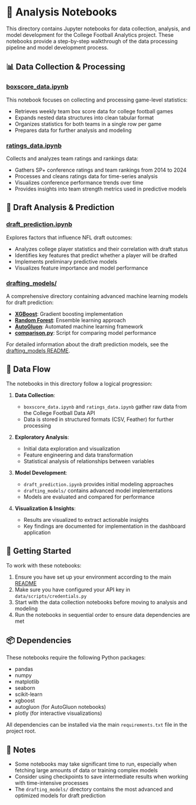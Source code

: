 # 📓 Analysis Notebooks

This directory contains Jupyter notebooks for data collection, analysis, and model development for the College Football Analytics project. These notebooks provide a step-by-step walkthrough of the data processing pipeline and model development process.

## 📊 Data Collection & Processing

### [boxscore_data.ipynb](boxscore_data.ipynb)
This notebook focuses on collecting and processing game-level statistics:
- Retrieves weekly team box score data for college football games
- Expands nested data structures into clean tabular format
- Organizes statistics for both teams in a single row per game
- Prepares data for further analysis and modeling

### [ratings_data.ipynb](ratings_data.ipynb)
Collects and analyzes team ratings and rankings data:
- Gathers SP+ conference ratings and team rankings from 2014 to 2024
- Processes and cleans ratings data for time-series analysis
- Visualizes conference performance trends over time
- Provides insights into team strength metrics used in predictive models

## 🏈 Draft Analysis & Prediction

### [draft_prediction.ipynb](draft_prediction.ipynb)
Explores factors that influence NFL draft outcomes:
- Analyzes college player statistics and their correlation with draft status
- Identifies key features that predict whether a player will be drafted
- Implements preliminary predictive models
- Visualizes feature importance and model performance

### [drafting_models/](drafting_models/)
A comprehensive directory containing advanced machine learning models for draft prediction:
- **[XGBoost](drafting_models/xgboost/)**: Gradient boosting implementation
- **[Random Forest](drafting_models/random_forest/)**: Ensemble learning approach
- **[AutoGluon](drafting_models/autogluon/)**: Automated machine learning framework
- **[comparison.py](drafting_models/comparison.py)**: Script for comparing model performance

For detailed information about the draft prediction models, see the [drafting_models README](drafting_models/readme.md).

## 🔄 Data Flow

The notebooks in this directory follow a logical progression:

1. **Data Collection**: 
   - `boxscore_data.ipynb` and `ratings_data.ipynb` gather raw data from the College Football Data API
   - Data is stored in structured formats (CSV, Feather) for further processing

2. **Exploratory Analysis**:
   - Initial data exploration and visualization
   - Feature engineering and data transformation
   - Statistical analysis of relationships between variables

3. **Model Development**:
   - `draft_prediction.ipynb` provides initial modeling approaches
   - `drafting_models/` contains advanced model implementations
   - Models are evaluated and compared for performance

4. **Visualization & Insights**:
   - Results are visualized to extract actionable insights
   - Key findings are documented for implementation in the dashboard application

## 🚀 Getting Started

To work with these notebooks:

1. Ensure you have set up your environment according to the main [README](../README.md)
2. Make sure you have configured your API key in `data/scripts/credentials.py`
3. Start with the data collection notebooks before moving to analysis and modeling
4. Run the notebooks in sequential order to ensure data dependencies are met

## 📦 Dependencies

These notebooks require the following Python packages:
- pandas
- numpy
- matplotlib
- seaborn
- scikit-learn
- xgboost
- autogluon (for AutoGluon notebooks)
- plotly (for interactive visualizations)

All dependencies can be installed via the main `requirements.txt` file in the project root.

## 📝 Notes

- Some notebooks may take significant time to run, especially when fetching large amounts of data or training complex models
- Consider using checkpoints to save intermediate results when working with time-intensive processes
- The `drafting_models/` directory contains the most advanced and optimized models for draft prediction
